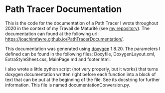 # Path Tracer Documentation
This is the code for the documentation of a Path Tracer I wrote throughout 2020 in the context of my Travail de Maturité (see [my repository](https://github.com/JoachimFavre/PathTracer)). The documentation can found at the following url: https://joachimfavre.github.io/PathTracerDocumentation/.

This documentation was generated using [doxygen](https://www.doxygen.nl/index.html) 1.8.20. The parameters I defined can be found in the following files: Doxyfile, DoxygenLayout.xml, ExtraStyleSheet.css, MainPage.md and footer.html.

I also wrote a little python script (not very properly, but it works) that turns doxygen documentation written right before each function into a block of text that can be put at the beginning of the file. See its docstring for further information. This file is named documentationConversion.py.
